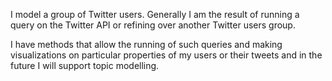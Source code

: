 I model a group of Twitter users. Generally I am the result of running a query on the Twitter API or refining over another
Twitter users group.

I have methods that allow the running of such queries and making visualizations on particular properties of my users
or their tweets and in the future I will support topic modelling.